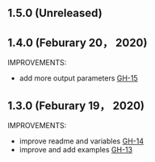 ## 1.5.0 (Unreleased)
## 1.4.0 (Feburary 20， 2020)

IMPROVEMENTS:

- add more output parameters [GH-15](https://github.com/terraform-alicloud-modules/terraform-alicloud-slb/pull/14)

## 1.3.0 (Feburary 19， 2020)

IMPROVEMENTS:

- improve readme and variables [GH-14](https://github.com/terraform-alicloud-modules/terraform-alicloud-slb/pull/14)
- improve and add examples [GH-13](https://github.com/terraform-alicloud-modules/terraform-alicloud-slb/pull/13)
